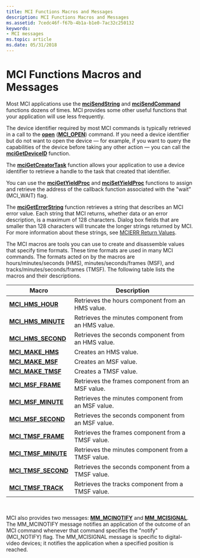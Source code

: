 ```yaml
---
title: MCI Functions Macros and Messages
description: MCI Functions Macros and Messages
ms.assetid: 7cedc46f-f67b-4b1a-b1e0-7ac32c250132
keywords:
- MCI messages
ms.topic: article
ms.date: 05/31/2018
---
```


# MCI Functions Macros and Messages

Most MCI applications use the [**mciSendString**](https://msdn.microsoft.com/en-us/library/Dd757161(v=VS.85).aspx) and [**mciSendCommand**](https://msdn.microsoft.com/en-us/library/Dd757160(v=VS.85).aspx) functions dozens of times. MCI provides some other useful functions that your application will use less frequently.

The device identifier required by most MCI commands is typically retrieved in a call to the [**open**](open.md) ([**MCI\_OPEN**](mci-open.md)) command. If you need a device identifier but do not want to open the device — for example, if you want to query the capabilities of the device before taking any other action — you can call the [**mciGetDeviceID**](https://msdn.microsoft.com/en-us/library/Dd757156(v=VS.85).aspx) function.

The [**mciGetCreatorTask**](https://msdn.microsoft.com/en-us/library/Dd757155(v=VS.85).aspx) function allows your application to use a device identifier to retrieve a handle to the task that created that identifier.

You can use the [**mciGetYieldProc**](https://msdn.microsoft.com/en-us/library/Dd757159(v=VS.85).aspx) and [**mciSetYieldProc**](https://msdn.microsoft.com/en-us/library/Dd757163(v=VS.85).aspx) functions to assign and retrieve the address of the callback function associated with the "wait" (MCI\_WAIT) flag.

The [**mciGetErrorString**](https://msdn.microsoft.com/en-us/library/Dd757158(v=VS.85).aspx) function retrieves a string that describes an MCI error value. Each string that MCI returns, whether data or an error description, is a maximum of 128 characters. Dialog box fields that are smaller than 128 characters will truncate the longer strings returned by MCI. For more information about these strings, see [MCIERR Return Values](mcierr-return-values.md).

The MCI macros are tools you can use to create and disassemble values that specify time formats. These time formats are used in many MCI commands. The formats acted on by the macros are hours/minutes/seconds (HMS), minutes/seconds/frames (MSF), and tracks/minutes/seconds/frames (TMSF). The following table lists the macros and their descriptions.



| Macro                                        | Description                                        |
|----------------------------------------------|----------------------------------------------------|
| [**MCI\_HMS\_HOUR**](mci-hms-hour.md)       | Retrieves the hours component from an HMS value.   |
| [**MCI\_HMS\_MINUTE**](mci-hms-minute.md)   | Retrieves the minutes component from an HMS value. |
| [**MCI\_HMS\_SECOND**](mci-hms-second.md)   | Retrieves the seconds component from an HMS value. |
| [**MCI\_MAKE\_HMS**](mci-make-hms.md)       | Creates an HMS value.                              |
| [**MCI\_MAKE\_MSF**](mci-make-msf.md)       | Creates an MSF value.                              |
| [**MCI\_MAKE\_TMSF**](mci-make-tmsf.md)     | Creates a TMSF value.                              |
| [**MCI\_MSF\_FRAME**](https://msdn.microsoft.com/en-us/library/Dd743438(v=VS.85).aspx)     | Retrieves the frames component from an MSF value.  |
| [**MCI\_MSF\_MINUTE**](mci-msf-minute.md)   | Retrieves the minutes component from an MSF value. |
| [**MCI\_MSF\_SECOND**](mci-msf-second.md)   | Retrieves the seconds component from an MSF value. |
| [**MCI\_TMSF\_FRAME**](mci-tmsf-frame.md)   | Retrieves the frames component from a TMSF value.  |
| [**MCI\_TMSF\_MINUTE**](mci-tmsf-minute.md) | Retrieves the minutes component from a TMSF value. |
| [**MCI\_TMSF\_SECOND**](mci-tmsf-second.md) | Retrieves the seconds component from a TMSF value. |
| [**MCI\_TMSF\_TRACK**](mci-tmsf-track.md)   | Retrieves the tracks component from a TMSF value.  |



 

MCI also provides two messages: [**MM\_MCINOTIFY**](mm-mcinotify.md) and [**MM\_MCISIGNAL**](mm-mcisignal.md). The MM\_MCINOTIFY message notifies an application of the outcome of an MCI command whenever that command specifies the "notify" (MCI\_NOTIFY) flag. The MM\_MCISIGNAL message is specific to digital-video devices; it notifies the application when a specified position is reached.

 

 




